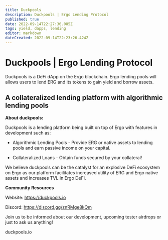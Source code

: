 ```yaml
---
title: Duckpools
description: Duckpools | Ergo Lending Protocol
published: true
date: 2022-09-14T22:27:36.085Z
tags: yield, dapps, lending
editor: markdown
dateCreated: 2022-09-14T22:23:26.424Z
---
```


# Duckpools | Ergo Lending Protocol

Duckpools is a DeFi dApp on the Ergo blockchain. Ergo lending pools will allows users to lend ERG and its tokens to gain yield and borrow assets.

## A collateralized lending platform with algorithmic lending pools
**About duckpools:**

Duckpools is a lending platform being built on top of Ergo with features in development such as:

- Algorithmic Lending Pools - Provide ERG or native assets to lending pools and earn passive income on your capital.

- Collateralized Loans - Obtain funds secured by your collateral!

We believe duckpools can be the catalyst for an explosive DeFi ecosystem on Ergo as our platform facilitates increased utility of ERG and Ergo native assets and increases TVL in Ergo DeFi.

**Community Resources**

Website: https://duckpools.io

Discord: https://discord.gg/znRMge8kQm

Join us to be informed about our development, upcoming tester airdrops or just to ask us anything!

duckpools.io